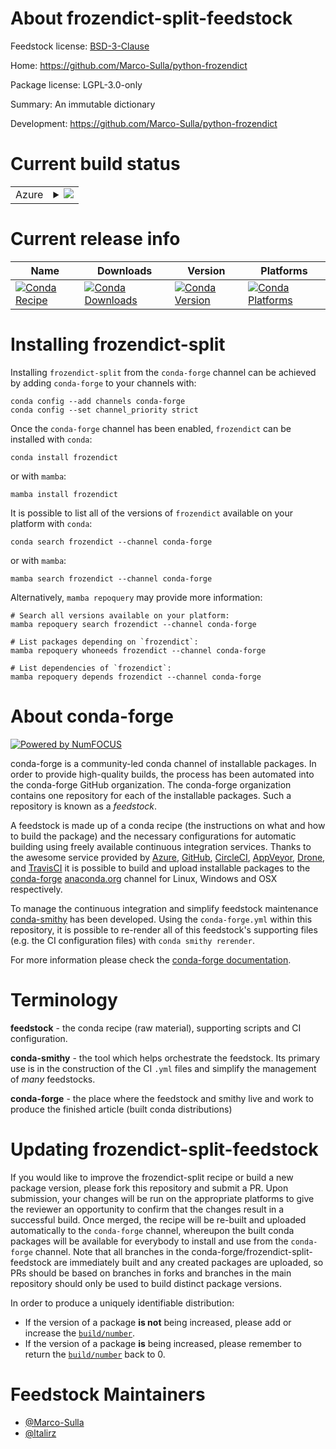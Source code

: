 About frozendict-split-feedstock
================================

Feedstock license: [BSD-3-Clause](https://github.com/conda-forge/frozendict-feedstock/blob/main/LICENSE.txt)

Home: https://github.com/Marco-Sulla/python-frozendict

Package license: LGPL-3.0-only

Summary: An immutable dictionary

Development: https://github.com/Marco-Sulla/python-frozendict

Current build status
====================


<table>
    
  <tr>
    <td>Azure</td>
    <td>
      <details>
        <summary>
          <a href="https://dev.azure.com/conda-forge/feedstock-builds/_build/latest?definitionId=4891&branchName=main">
            <img src="https://dev.azure.com/conda-forge/feedstock-builds/_apis/build/status/frozendict-feedstock?branchName=main">
          </a>
        </summary>
        <table>
          <thead><tr><th>Variant</th><th>Status</th></tr></thead>
          <tbody><tr>
              <td>linux_64_build_noarchno</td>
              <td>
                <a href="https://dev.azure.com/conda-forge/feedstock-builds/_build/latest?definitionId=4891&branchName=main">
                  <img src="https://dev.azure.com/conda-forge/feedstock-builds/_apis/build/status/frozendict-feedstock?branchName=main&jobName=linux&configuration=linux%20linux_64_build_noarchno" alt="variant">
                </a>
              </td>
            </tr><tr>
              <td>linux_64_build_noarchyes</td>
              <td>
                <a href="https://dev.azure.com/conda-forge/feedstock-builds/_build/latest?definitionId=4891&branchName=main">
                  <img src="https://dev.azure.com/conda-forge/feedstock-builds/_apis/build/status/frozendict-feedstock?branchName=main&jobName=linux&configuration=linux%20linux_64_build_noarchyes" alt="variant">
                </a>
              </td>
            </tr><tr>
              <td>linux_aarch64_build_noarchnopython3.10.____cpython</td>
              <td>
                <a href="https://dev.azure.com/conda-forge/feedstock-builds/_build/latest?definitionId=4891&branchName=main">
                  <img src="https://dev.azure.com/conda-forge/feedstock-builds/_apis/build/status/frozendict-feedstock?branchName=main&jobName=linux&configuration=linux%20linux_aarch64_build_noarchnopython3.10.____cpython" alt="variant">
                </a>
              </td>
            </tr><tr>
              <td>linux_aarch64_build_noarchnopython3.11.____cpython</td>
              <td>
                <a href="https://dev.azure.com/conda-forge/feedstock-builds/_build/latest?definitionId=4891&branchName=main">
                  <img src="https://dev.azure.com/conda-forge/feedstock-builds/_apis/build/status/frozendict-feedstock?branchName=main&jobName=linux&configuration=linux%20linux_aarch64_build_noarchnopython3.11.____cpython" alt="variant">
                </a>
              </td>
            </tr><tr>
              <td>linux_aarch64_build_noarchnopython3.12.____cpython</td>
              <td>
                <a href="https://dev.azure.com/conda-forge/feedstock-builds/_build/latest?definitionId=4891&branchName=main">
                  <img src="https://dev.azure.com/conda-forge/feedstock-builds/_apis/build/status/frozendict-feedstock?branchName=main&jobName=linux&configuration=linux%20linux_aarch64_build_noarchnopython3.12.____cpython" alt="variant">
                </a>
              </td>
            </tr><tr>
              <td>linux_aarch64_build_noarchnopython3.8.____cpython</td>
              <td>
                <a href="https://dev.azure.com/conda-forge/feedstock-builds/_build/latest?definitionId=4891&branchName=main">
                  <img src="https://dev.azure.com/conda-forge/feedstock-builds/_apis/build/status/frozendict-feedstock?branchName=main&jobName=linux&configuration=linux%20linux_aarch64_build_noarchnopython3.8.____cpython" alt="variant">
                </a>
              </td>
            </tr><tr>
              <td>linux_aarch64_build_noarchnopython3.9.____73_pypy</td>
              <td>
                <a href="https://dev.azure.com/conda-forge/feedstock-builds/_build/latest?definitionId=4891&branchName=main">
                  <img src="https://dev.azure.com/conda-forge/feedstock-builds/_apis/build/status/frozendict-feedstock?branchName=main&jobName=linux&configuration=linux%20linux_aarch64_build_noarchnopython3.9.____73_pypy" alt="variant">
                </a>
              </td>
            </tr><tr>
              <td>linux_aarch64_build_noarchnopython3.9.____cpython</td>
              <td>
                <a href="https://dev.azure.com/conda-forge/feedstock-builds/_build/latest?definitionId=4891&branchName=main">
                  <img src="https://dev.azure.com/conda-forge/feedstock-builds/_apis/build/status/frozendict-feedstock?branchName=main&jobName=linux&configuration=linux%20linux_aarch64_build_noarchnopython3.9.____cpython" alt="variant">
                </a>
              </td>
            </tr><tr>
              <td>linux_aarch64_build_noarchyespython3.10.____cpython</td>
              <td>
                <a href="https://dev.azure.com/conda-forge/feedstock-builds/_build/latest?definitionId=4891&branchName=main">
                  <img src="https://dev.azure.com/conda-forge/feedstock-builds/_apis/build/status/frozendict-feedstock?branchName=main&jobName=linux&configuration=linux%20linux_aarch64_build_noarchyespython3.10.____cpython" alt="variant">
                </a>
              </td>
            </tr><tr>
              <td>linux_aarch64_build_noarchyespython3.11.____cpython</td>
              <td>
                <a href="https://dev.azure.com/conda-forge/feedstock-builds/_build/latest?definitionId=4891&branchName=main">
                  <img src="https://dev.azure.com/conda-forge/feedstock-builds/_apis/build/status/frozendict-feedstock?branchName=main&jobName=linux&configuration=linux%20linux_aarch64_build_noarchyespython3.11.____cpython" alt="variant">
                </a>
              </td>
            </tr><tr>
              <td>linux_aarch64_build_noarchyespython3.12.____cpython</td>
              <td>
                <a href="https://dev.azure.com/conda-forge/feedstock-builds/_build/latest?definitionId=4891&branchName=main">
                  <img src="https://dev.azure.com/conda-forge/feedstock-builds/_apis/build/status/frozendict-feedstock?branchName=main&jobName=linux&configuration=linux%20linux_aarch64_build_noarchyespython3.12.____cpython" alt="variant">
                </a>
              </td>
            </tr><tr>
              <td>linux_aarch64_build_noarchyespython3.8.____cpython</td>
              <td>
                <a href="https://dev.azure.com/conda-forge/feedstock-builds/_build/latest?definitionId=4891&branchName=main">
                  <img src="https://dev.azure.com/conda-forge/feedstock-builds/_apis/build/status/frozendict-feedstock?branchName=main&jobName=linux&configuration=linux%20linux_aarch64_build_noarchyespython3.8.____cpython" alt="variant">
                </a>
              </td>
            </tr><tr>
              <td>linux_aarch64_build_noarchyespython3.9.____73_pypy</td>
              <td>
                <a href="https://dev.azure.com/conda-forge/feedstock-builds/_build/latest?definitionId=4891&branchName=main">
                  <img src="https://dev.azure.com/conda-forge/feedstock-builds/_apis/build/status/frozendict-feedstock?branchName=main&jobName=linux&configuration=linux%20linux_aarch64_build_noarchyespython3.9.____73_pypy" alt="variant">
                </a>
              </td>
            </tr><tr>
              <td>linux_aarch64_build_noarchyespython3.9.____cpython</td>
              <td>
                <a href="https://dev.azure.com/conda-forge/feedstock-builds/_build/latest?definitionId=4891&branchName=main">
                  <img src="https://dev.azure.com/conda-forge/feedstock-builds/_apis/build/status/frozendict-feedstock?branchName=main&jobName=linux&configuration=linux%20linux_aarch64_build_noarchyespython3.9.____cpython" alt="variant">
                </a>
              </td>
            </tr><tr>
              <td>linux_ppc64le_build_noarchnopython3.10.____cpython</td>
              <td>
                <a href="https://dev.azure.com/conda-forge/feedstock-builds/_build/latest?definitionId=4891&branchName=main">
                  <img src="https://dev.azure.com/conda-forge/feedstock-builds/_apis/build/status/frozendict-feedstock?branchName=main&jobName=linux&configuration=linux%20linux_ppc64le_build_noarchnopython3.10.____cpython" alt="variant">
                </a>
              </td>
            </tr><tr>
              <td>linux_ppc64le_build_noarchnopython3.11.____cpython</td>
              <td>
                <a href="https://dev.azure.com/conda-forge/feedstock-builds/_build/latest?definitionId=4891&branchName=main">
                  <img src="https://dev.azure.com/conda-forge/feedstock-builds/_apis/build/status/frozendict-feedstock?branchName=main&jobName=linux&configuration=linux%20linux_ppc64le_build_noarchnopython3.11.____cpython" alt="variant">
                </a>
              </td>
            </tr><tr>
              <td>linux_ppc64le_build_noarchnopython3.12.____cpython</td>
              <td>
                <a href="https://dev.azure.com/conda-forge/feedstock-builds/_build/latest?definitionId=4891&branchName=main">
                  <img src="https://dev.azure.com/conda-forge/feedstock-builds/_apis/build/status/frozendict-feedstock?branchName=main&jobName=linux&configuration=linux%20linux_ppc64le_build_noarchnopython3.12.____cpython" alt="variant">
                </a>
              </td>
            </tr><tr>
              <td>linux_ppc64le_build_noarchnopython3.8.____cpython</td>
              <td>
                <a href="https://dev.azure.com/conda-forge/feedstock-builds/_build/latest?definitionId=4891&branchName=main">
                  <img src="https://dev.azure.com/conda-forge/feedstock-builds/_apis/build/status/frozendict-feedstock?branchName=main&jobName=linux&configuration=linux%20linux_ppc64le_build_noarchnopython3.8.____cpython" alt="variant">
                </a>
              </td>
            </tr><tr>
              <td>linux_ppc64le_build_noarchnopython3.9.____73_pypy</td>
              <td>
                <a href="https://dev.azure.com/conda-forge/feedstock-builds/_build/latest?definitionId=4891&branchName=main">
                  <img src="https://dev.azure.com/conda-forge/feedstock-builds/_apis/build/status/frozendict-feedstock?branchName=main&jobName=linux&configuration=linux%20linux_ppc64le_build_noarchnopython3.9.____73_pypy" alt="variant">
                </a>
              </td>
            </tr><tr>
              <td>linux_ppc64le_build_noarchnopython3.9.____cpython</td>
              <td>
                <a href="https://dev.azure.com/conda-forge/feedstock-builds/_build/latest?definitionId=4891&branchName=main">
                  <img src="https://dev.azure.com/conda-forge/feedstock-builds/_apis/build/status/frozendict-feedstock?branchName=main&jobName=linux&configuration=linux%20linux_ppc64le_build_noarchnopython3.9.____cpython" alt="variant">
                </a>
              </td>
            </tr><tr>
              <td>linux_ppc64le_build_noarchyespython3.10.____cpython</td>
              <td>
                <a href="https://dev.azure.com/conda-forge/feedstock-builds/_build/latest?definitionId=4891&branchName=main">
                  <img src="https://dev.azure.com/conda-forge/feedstock-builds/_apis/build/status/frozendict-feedstock?branchName=main&jobName=linux&configuration=linux%20linux_ppc64le_build_noarchyespython3.10.____cpython" alt="variant">
                </a>
              </td>
            </tr><tr>
              <td>linux_ppc64le_build_noarchyespython3.11.____cpython</td>
              <td>
                <a href="https://dev.azure.com/conda-forge/feedstock-builds/_build/latest?definitionId=4891&branchName=main">
                  <img src="https://dev.azure.com/conda-forge/feedstock-builds/_apis/build/status/frozendict-feedstock?branchName=main&jobName=linux&configuration=linux%20linux_ppc64le_build_noarchyespython3.11.____cpython" alt="variant">
                </a>
              </td>
            </tr><tr>
              <td>linux_ppc64le_build_noarchyespython3.12.____cpython</td>
              <td>
                <a href="https://dev.azure.com/conda-forge/feedstock-builds/_build/latest?definitionId=4891&branchName=main">
                  <img src="https://dev.azure.com/conda-forge/feedstock-builds/_apis/build/status/frozendict-feedstock?branchName=main&jobName=linux&configuration=linux%20linux_ppc64le_build_noarchyespython3.12.____cpython" alt="variant">
                </a>
              </td>
            </tr><tr>
              <td>linux_ppc64le_build_noarchyespython3.8.____cpython</td>
              <td>
                <a href="https://dev.azure.com/conda-forge/feedstock-builds/_build/latest?definitionId=4891&branchName=main">
                  <img src="https://dev.azure.com/conda-forge/feedstock-builds/_apis/build/status/frozendict-feedstock?branchName=main&jobName=linux&configuration=linux%20linux_ppc64le_build_noarchyespython3.8.____cpython" alt="variant">
                </a>
              </td>
            </tr><tr>
              <td>linux_ppc64le_build_noarchyespython3.9.____73_pypy</td>
              <td>
                <a href="https://dev.azure.com/conda-forge/feedstock-builds/_build/latest?definitionId=4891&branchName=main">
                  <img src="https://dev.azure.com/conda-forge/feedstock-builds/_apis/build/status/frozendict-feedstock?branchName=main&jobName=linux&configuration=linux%20linux_ppc64le_build_noarchyespython3.9.____73_pypy" alt="variant">
                </a>
              </td>
            </tr><tr>
              <td>linux_ppc64le_build_noarchyespython3.9.____cpython</td>
              <td>
                <a href="https://dev.azure.com/conda-forge/feedstock-builds/_build/latest?definitionId=4891&branchName=main">
                  <img src="https://dev.azure.com/conda-forge/feedstock-builds/_apis/build/status/frozendict-feedstock?branchName=main&jobName=linux&configuration=linux%20linux_ppc64le_build_noarchyespython3.9.____cpython" alt="variant">
                </a>
              </td>
            </tr><tr>
              <td>osx_64_build_noarchnopython3.10.____cpython</td>
              <td>
                <a href="https://dev.azure.com/conda-forge/feedstock-builds/_build/latest?definitionId=4891&branchName=main">
                  <img src="https://dev.azure.com/conda-forge/feedstock-builds/_apis/build/status/frozendict-feedstock?branchName=main&jobName=osx&configuration=osx%20osx_64_build_noarchnopython3.10.____cpython" alt="variant">
                </a>
              </td>
            </tr><tr>
              <td>osx_64_build_noarchnopython3.11.____cpython</td>
              <td>
                <a href="https://dev.azure.com/conda-forge/feedstock-builds/_build/latest?definitionId=4891&branchName=main">
                  <img src="https://dev.azure.com/conda-forge/feedstock-builds/_apis/build/status/frozendict-feedstock?branchName=main&jobName=osx&configuration=osx%20osx_64_build_noarchnopython3.11.____cpython" alt="variant">
                </a>
              </td>
            </tr><tr>
              <td>osx_64_build_noarchnopython3.12.____cpython</td>
              <td>
                <a href="https://dev.azure.com/conda-forge/feedstock-builds/_build/latest?definitionId=4891&branchName=main">
                  <img src="https://dev.azure.com/conda-forge/feedstock-builds/_apis/build/status/frozendict-feedstock?branchName=main&jobName=osx&configuration=osx%20osx_64_build_noarchnopython3.12.____cpython" alt="variant">
                </a>
              </td>
            </tr><tr>
              <td>osx_64_build_noarchnopython3.8.____cpython</td>
              <td>
                <a href="https://dev.azure.com/conda-forge/feedstock-builds/_build/latest?definitionId=4891&branchName=main">
                  <img src="https://dev.azure.com/conda-forge/feedstock-builds/_apis/build/status/frozendict-feedstock?branchName=main&jobName=osx&configuration=osx%20osx_64_build_noarchnopython3.8.____cpython" alt="variant">
                </a>
              </td>
            </tr><tr>
              <td>osx_64_build_noarchnopython3.9.____73_pypy</td>
              <td>
                <a href="https://dev.azure.com/conda-forge/feedstock-builds/_build/latest?definitionId=4891&branchName=main">
                  <img src="https://dev.azure.com/conda-forge/feedstock-builds/_apis/build/status/frozendict-feedstock?branchName=main&jobName=osx&configuration=osx%20osx_64_build_noarchnopython3.9.____73_pypy" alt="variant">
                </a>
              </td>
            </tr><tr>
              <td>osx_64_build_noarchnopython3.9.____cpython</td>
              <td>
                <a href="https://dev.azure.com/conda-forge/feedstock-builds/_build/latest?definitionId=4891&branchName=main">
                  <img src="https://dev.azure.com/conda-forge/feedstock-builds/_apis/build/status/frozendict-feedstock?branchName=main&jobName=osx&configuration=osx%20osx_64_build_noarchnopython3.9.____cpython" alt="variant">
                </a>
              </td>
            </tr><tr>
              <td>osx_64_build_noarchyespython3.10.____cpython</td>
              <td>
                <a href="https://dev.azure.com/conda-forge/feedstock-builds/_build/latest?definitionId=4891&branchName=main">
                  <img src="https://dev.azure.com/conda-forge/feedstock-builds/_apis/build/status/frozendict-feedstock?branchName=main&jobName=osx&configuration=osx%20osx_64_build_noarchyespython3.10.____cpython" alt="variant">
                </a>
              </td>
            </tr><tr>
              <td>osx_64_build_noarchyespython3.11.____cpython</td>
              <td>
                <a href="https://dev.azure.com/conda-forge/feedstock-builds/_build/latest?definitionId=4891&branchName=main">
                  <img src="https://dev.azure.com/conda-forge/feedstock-builds/_apis/build/status/frozendict-feedstock?branchName=main&jobName=osx&configuration=osx%20osx_64_build_noarchyespython3.11.____cpython" alt="variant">
                </a>
              </td>
            </tr><tr>
              <td>osx_64_build_noarchyespython3.12.____cpython</td>
              <td>
                <a href="https://dev.azure.com/conda-forge/feedstock-builds/_build/latest?definitionId=4891&branchName=main">
                  <img src="https://dev.azure.com/conda-forge/feedstock-builds/_apis/build/status/frozendict-feedstock?branchName=main&jobName=osx&configuration=osx%20osx_64_build_noarchyespython3.12.____cpython" alt="variant">
                </a>
              </td>
            </tr><tr>
              <td>osx_64_build_noarchyespython3.8.____cpython</td>
              <td>
                <a href="https://dev.azure.com/conda-forge/feedstock-builds/_build/latest?definitionId=4891&branchName=main">
                  <img src="https://dev.azure.com/conda-forge/feedstock-builds/_apis/build/status/frozendict-feedstock?branchName=main&jobName=osx&configuration=osx%20osx_64_build_noarchyespython3.8.____cpython" alt="variant">
                </a>
              </td>
            </tr><tr>
              <td>osx_64_build_noarchyespython3.9.____73_pypy</td>
              <td>
                <a href="https://dev.azure.com/conda-forge/feedstock-builds/_build/latest?definitionId=4891&branchName=main">
                  <img src="https://dev.azure.com/conda-forge/feedstock-builds/_apis/build/status/frozendict-feedstock?branchName=main&jobName=osx&configuration=osx%20osx_64_build_noarchyespython3.9.____73_pypy" alt="variant">
                </a>
              </td>
            </tr><tr>
              <td>osx_64_build_noarchyespython3.9.____cpython</td>
              <td>
                <a href="https://dev.azure.com/conda-forge/feedstock-builds/_build/latest?definitionId=4891&branchName=main">
                  <img src="https://dev.azure.com/conda-forge/feedstock-builds/_apis/build/status/frozendict-feedstock?branchName=main&jobName=osx&configuration=osx%20osx_64_build_noarchyespython3.9.____cpython" alt="variant">
                </a>
              </td>
            </tr><tr>
              <td>osx_arm64_build_noarchnopython3.10.____cpython</td>
              <td>
                <a href="https://dev.azure.com/conda-forge/feedstock-builds/_build/latest?definitionId=4891&branchName=main">
                  <img src="https://dev.azure.com/conda-forge/feedstock-builds/_apis/build/status/frozendict-feedstock?branchName=main&jobName=osx&configuration=osx%20osx_arm64_build_noarchnopython3.10.____cpython" alt="variant">
                </a>
              </td>
            </tr><tr>
              <td>osx_arm64_build_noarchnopython3.11.____cpython</td>
              <td>
                <a href="https://dev.azure.com/conda-forge/feedstock-builds/_build/latest?definitionId=4891&branchName=main">
                  <img src="https://dev.azure.com/conda-forge/feedstock-builds/_apis/build/status/frozendict-feedstock?branchName=main&jobName=osx&configuration=osx%20osx_arm64_build_noarchnopython3.11.____cpython" alt="variant">
                </a>
              </td>
            </tr><tr>
              <td>osx_arm64_build_noarchnopython3.12.____cpython</td>
              <td>
                <a href="https://dev.azure.com/conda-forge/feedstock-builds/_build/latest?definitionId=4891&branchName=main">
                  <img src="https://dev.azure.com/conda-forge/feedstock-builds/_apis/build/status/frozendict-feedstock?branchName=main&jobName=osx&configuration=osx%20osx_arm64_build_noarchnopython3.12.____cpython" alt="variant">
                </a>
              </td>
            </tr><tr>
              <td>osx_arm64_build_noarchnopython3.8.____cpython</td>
              <td>
                <a href="https://dev.azure.com/conda-forge/feedstock-builds/_build/latest?definitionId=4891&branchName=main">
                  <img src="https://dev.azure.com/conda-forge/feedstock-builds/_apis/build/status/frozendict-feedstock?branchName=main&jobName=osx&configuration=osx%20osx_arm64_build_noarchnopython3.8.____cpython" alt="variant">
                </a>
              </td>
            </tr><tr>
              <td>osx_arm64_build_noarchnopython3.9.____cpython</td>
              <td>
                <a href="https://dev.azure.com/conda-forge/feedstock-builds/_build/latest?definitionId=4891&branchName=main">
                  <img src="https://dev.azure.com/conda-forge/feedstock-builds/_apis/build/status/frozendict-feedstock?branchName=main&jobName=osx&configuration=osx%20osx_arm64_build_noarchnopython3.9.____cpython" alt="variant">
                </a>
              </td>
            </tr><tr>
              <td>osx_arm64_build_noarchyespython3.10.____cpython</td>
              <td>
                <a href="https://dev.azure.com/conda-forge/feedstock-builds/_build/latest?definitionId=4891&branchName=main">
                  <img src="https://dev.azure.com/conda-forge/feedstock-builds/_apis/build/status/frozendict-feedstock?branchName=main&jobName=osx&configuration=osx%20osx_arm64_build_noarchyespython3.10.____cpython" alt="variant">
                </a>
              </td>
            </tr><tr>
              <td>osx_arm64_build_noarchyespython3.11.____cpython</td>
              <td>
                <a href="https://dev.azure.com/conda-forge/feedstock-builds/_build/latest?definitionId=4891&branchName=main">
                  <img src="https://dev.azure.com/conda-forge/feedstock-builds/_apis/build/status/frozendict-feedstock?branchName=main&jobName=osx&configuration=osx%20osx_arm64_build_noarchyespython3.11.____cpython" alt="variant">
                </a>
              </td>
            </tr><tr>
              <td>osx_arm64_build_noarchyespython3.12.____cpython</td>
              <td>
                <a href="https://dev.azure.com/conda-forge/feedstock-builds/_build/latest?definitionId=4891&branchName=main">
                  <img src="https://dev.azure.com/conda-forge/feedstock-builds/_apis/build/status/frozendict-feedstock?branchName=main&jobName=osx&configuration=osx%20osx_arm64_build_noarchyespython3.12.____cpython" alt="variant">
                </a>
              </td>
            </tr><tr>
              <td>osx_arm64_build_noarchyespython3.8.____cpython</td>
              <td>
                <a href="https://dev.azure.com/conda-forge/feedstock-builds/_build/latest?definitionId=4891&branchName=main">
                  <img src="https://dev.azure.com/conda-forge/feedstock-builds/_apis/build/status/frozendict-feedstock?branchName=main&jobName=osx&configuration=osx%20osx_arm64_build_noarchyespython3.8.____cpython" alt="variant">
                </a>
              </td>
            </tr><tr>
              <td>osx_arm64_build_noarchyespython3.9.____cpython</td>
              <td>
                <a href="https://dev.azure.com/conda-forge/feedstock-builds/_build/latest?definitionId=4891&branchName=main">
                  <img src="https://dev.azure.com/conda-forge/feedstock-builds/_apis/build/status/frozendict-feedstock?branchName=main&jobName=osx&configuration=osx%20osx_arm64_build_noarchyespython3.9.____cpython" alt="variant">
                </a>
              </td>
            </tr><tr>
              <td>win_64_build_noarchnopython3.10.____cpython</td>
              <td>
                <a href="https://dev.azure.com/conda-forge/feedstock-builds/_build/latest?definitionId=4891&branchName=main">
                  <img src="https://dev.azure.com/conda-forge/feedstock-builds/_apis/build/status/frozendict-feedstock?branchName=main&jobName=win&configuration=win%20win_64_build_noarchnopython3.10.____cpython" alt="variant">
                </a>
              </td>
            </tr><tr>
              <td>win_64_build_noarchnopython3.11.____cpython</td>
              <td>
                <a href="https://dev.azure.com/conda-forge/feedstock-builds/_build/latest?definitionId=4891&branchName=main">
                  <img src="https://dev.azure.com/conda-forge/feedstock-builds/_apis/build/status/frozendict-feedstock?branchName=main&jobName=win&configuration=win%20win_64_build_noarchnopython3.11.____cpython" alt="variant">
                </a>
              </td>
            </tr><tr>
              <td>win_64_build_noarchnopython3.12.____cpython</td>
              <td>
                <a href="https://dev.azure.com/conda-forge/feedstock-builds/_build/latest?definitionId=4891&branchName=main">
                  <img src="https://dev.azure.com/conda-forge/feedstock-builds/_apis/build/status/frozendict-feedstock?branchName=main&jobName=win&configuration=win%20win_64_build_noarchnopython3.12.____cpython" alt="variant">
                </a>
              </td>
            </tr><tr>
              <td>win_64_build_noarchnopython3.8.____cpython</td>
              <td>
                <a href="https://dev.azure.com/conda-forge/feedstock-builds/_build/latest?definitionId=4891&branchName=main">
                  <img src="https://dev.azure.com/conda-forge/feedstock-builds/_apis/build/status/frozendict-feedstock?branchName=main&jobName=win&configuration=win%20win_64_build_noarchnopython3.8.____cpython" alt="variant">
                </a>
              </td>
            </tr><tr>
              <td>win_64_build_noarchnopython3.9.____73_pypy</td>
              <td>
                <a href="https://dev.azure.com/conda-forge/feedstock-builds/_build/latest?definitionId=4891&branchName=main">
                  <img src="https://dev.azure.com/conda-forge/feedstock-builds/_apis/build/status/frozendict-feedstock?branchName=main&jobName=win&configuration=win%20win_64_build_noarchnopython3.9.____73_pypy" alt="variant">
                </a>
              </td>
            </tr><tr>
              <td>win_64_build_noarchnopython3.9.____cpython</td>
              <td>
                <a href="https://dev.azure.com/conda-forge/feedstock-builds/_build/latest?definitionId=4891&branchName=main">
                  <img src="https://dev.azure.com/conda-forge/feedstock-builds/_apis/build/status/frozendict-feedstock?branchName=main&jobName=win&configuration=win%20win_64_build_noarchnopython3.9.____cpython" alt="variant">
                </a>
              </td>
            </tr><tr>
              <td>win_64_build_noarchyespython3.10.____cpython</td>
              <td>
                <a href="https://dev.azure.com/conda-forge/feedstock-builds/_build/latest?definitionId=4891&branchName=main">
                  <img src="https://dev.azure.com/conda-forge/feedstock-builds/_apis/build/status/frozendict-feedstock?branchName=main&jobName=win&configuration=win%20win_64_build_noarchyespython3.10.____cpython" alt="variant">
                </a>
              </td>
            </tr><tr>
              <td>win_64_build_noarchyespython3.11.____cpython</td>
              <td>
                <a href="https://dev.azure.com/conda-forge/feedstock-builds/_build/latest?definitionId=4891&branchName=main">
                  <img src="https://dev.azure.com/conda-forge/feedstock-builds/_apis/build/status/frozendict-feedstock?branchName=main&jobName=win&configuration=win%20win_64_build_noarchyespython3.11.____cpython" alt="variant">
                </a>
              </td>
            </tr><tr>
              <td>win_64_build_noarchyespython3.12.____cpython</td>
              <td>
                <a href="https://dev.azure.com/conda-forge/feedstock-builds/_build/latest?definitionId=4891&branchName=main">
                  <img src="https://dev.azure.com/conda-forge/feedstock-builds/_apis/build/status/frozendict-feedstock?branchName=main&jobName=win&configuration=win%20win_64_build_noarchyespython3.12.____cpython" alt="variant">
                </a>
              </td>
            </tr><tr>
              <td>win_64_build_noarchyespython3.8.____cpython</td>
              <td>
                <a href="https://dev.azure.com/conda-forge/feedstock-builds/_build/latest?definitionId=4891&branchName=main">
                  <img src="https://dev.azure.com/conda-forge/feedstock-builds/_apis/build/status/frozendict-feedstock?branchName=main&jobName=win&configuration=win%20win_64_build_noarchyespython3.8.____cpython" alt="variant">
                </a>
              </td>
            </tr><tr>
              <td>win_64_build_noarchyespython3.9.____73_pypy</td>
              <td>
                <a href="https://dev.azure.com/conda-forge/feedstock-builds/_build/latest?definitionId=4891&branchName=main">
                  <img src="https://dev.azure.com/conda-forge/feedstock-builds/_apis/build/status/frozendict-feedstock?branchName=main&jobName=win&configuration=win%20win_64_build_noarchyespython3.9.____73_pypy" alt="variant">
                </a>
              </td>
            </tr><tr>
              <td>win_64_build_noarchyespython3.9.____cpython</td>
              <td>
                <a href="https://dev.azure.com/conda-forge/feedstock-builds/_build/latest?definitionId=4891&branchName=main">
                  <img src="https://dev.azure.com/conda-forge/feedstock-builds/_apis/build/status/frozendict-feedstock?branchName=main&jobName=win&configuration=win%20win_64_build_noarchyespython3.9.____cpython" alt="variant">
                </a>
              </td>
            </tr>
          </tbody>
        </table>
      </details>
    </td>
  </tr>
</table>

Current release info
====================

| Name | Downloads | Version | Platforms |
| --- | --- | --- | --- |
| [![Conda Recipe](https://img.shields.io/badge/recipe-frozendict-green.svg)](https://anaconda.org/conda-forge/frozendict) | [![Conda Downloads](https://img.shields.io/conda/dn/conda-forge/frozendict.svg)](https://anaconda.org/conda-forge/frozendict) | [![Conda Version](https://img.shields.io/conda/vn/conda-forge/frozendict.svg)](https://anaconda.org/conda-forge/frozendict) | [![Conda Platforms](https://img.shields.io/conda/pn/conda-forge/frozendict.svg)](https://anaconda.org/conda-forge/frozendict) |

Installing frozendict-split
===========================

Installing `frozendict-split` from the `conda-forge` channel can be achieved by adding `conda-forge` to your channels with:

```
conda config --add channels conda-forge
conda config --set channel_priority strict
```

Once the `conda-forge` channel has been enabled, `frozendict` can be installed with `conda`:

```
conda install frozendict
```

or with `mamba`:

```
mamba install frozendict
```

It is possible to list all of the versions of `frozendict` available on your platform with `conda`:

```
conda search frozendict --channel conda-forge
```

or with `mamba`:

```
mamba search frozendict --channel conda-forge
```

Alternatively, `mamba repoquery` may provide more information:

```
# Search all versions available on your platform:
mamba repoquery search frozendict --channel conda-forge

# List packages depending on `frozendict`:
mamba repoquery whoneeds frozendict --channel conda-forge

# List dependencies of `frozendict`:
mamba repoquery depends frozendict --channel conda-forge
```


About conda-forge
=================

[![Powered by
NumFOCUS](https://img.shields.io/badge/powered%20by-NumFOCUS-orange.svg?style=flat&colorA=E1523D&colorB=007D8A)](https://numfocus.org)

conda-forge is a community-led conda channel of installable packages.
In order to provide high-quality builds, the process has been automated into the
conda-forge GitHub organization. The conda-forge organization contains one repository
for each of the installable packages. Such a repository is known as a *feedstock*.

A feedstock is made up of a conda recipe (the instructions on what and how to build
the package) and the necessary configurations for automatic building using freely
available continuous integration services. Thanks to the awesome service provided by
[Azure](https://azure.microsoft.com/en-us/services/devops/), [GitHub](https://github.com/),
[CircleCI](https://circleci.com/), [AppVeyor](https://www.appveyor.com/),
[Drone](https://cloud.drone.io/welcome), and [TravisCI](https://travis-ci.com/)
it is possible to build and upload installable packages to the
[conda-forge](https://anaconda.org/conda-forge) [anaconda.org](https://anaconda.org/)
channel for Linux, Windows and OSX respectively.

To manage the continuous integration and simplify feedstock maintenance
[conda-smithy](https://github.com/conda-forge/conda-smithy) has been developed.
Using the ``conda-forge.yml`` within this repository, it is possible to re-render all of
this feedstock's supporting files (e.g. the CI configuration files) with ``conda smithy rerender``.

For more information please check the [conda-forge documentation](https://conda-forge.org/docs/).

Terminology
===========

**feedstock** - the conda recipe (raw material), supporting scripts and CI configuration.

**conda-smithy** - the tool which helps orchestrate the feedstock.
                   Its primary use is in the construction of the CI ``.yml`` files
                   and simplify the management of *many* feedstocks.

**conda-forge** - the place where the feedstock and smithy live and work to
                  produce the finished article (built conda distributions)


Updating frozendict-split-feedstock
===================================

If you would like to improve the frozendict-split recipe or build a new
package version, please fork this repository and submit a PR. Upon submission,
your changes will be run on the appropriate platforms to give the reviewer an
opportunity to confirm that the changes result in a successful build. Once
merged, the recipe will be re-built and uploaded automatically to the
`conda-forge` channel, whereupon the built conda packages will be available for
everybody to install and use from the `conda-forge` channel.
Note that all branches in the conda-forge/frozendict-split-feedstock are
immediately built and any created packages are uploaded, so PRs should be based
on branches in forks and branches in the main repository should only be used to
build distinct package versions.

In order to produce a uniquely identifiable distribution:
 * If the version of a package **is not** being increased, please add or increase
   the [``build/number``](https://docs.conda.io/projects/conda-build/en/latest/resources/define-metadata.html#build-number-and-string).
 * If the version of a package **is** being increased, please remember to return
   the [``build/number``](https://docs.conda.io/projects/conda-build/en/latest/resources/define-metadata.html#build-number-and-string)
   back to 0.

Feedstock Maintainers
=====================

* [@Marco-Sulla](https://github.com/Marco-Sulla/)
* [@ltalirz](https://github.com/ltalirz/)

